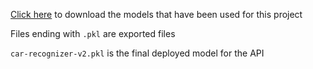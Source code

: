 [Click here](https://drive.google.com/drive/folders/1nJOk3PUKMKNEIl3yqfF3EiAY8AIdjS_s?usp=sharing) to download the models that have been used for this project

Files ending with `.pkl` are exported files

`car-recognizer-v2.pkl` is the final deployed model for the API
